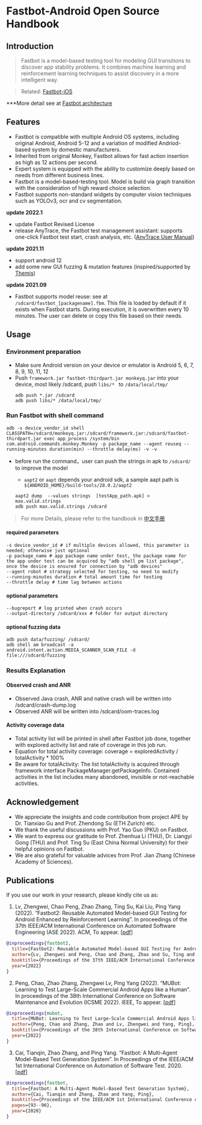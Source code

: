 # Fastbot-Android Open Source Handbook

## Introduction
> Fastbot is a model-based testing tool for modeling GUI transitions to discover app stability problems. It combines machine learning and reinforcement learning techniques to assist discovery in a more intelligent way.

> Related:  [Fastbot-iOS](https://github.com/bytedance/Fastbot_iOS)

***More detail see at [Fastbot architecture](https://mp.weixin.qq.com/s/QhzqBFZygkIS6C69__smyQ)

## Features
* Fastbot is compatible with multiple Android OS systems, including original Android, Android 5-12 and a variation of modified Andriod-based system by domestic manufacturers.
* Inherited from original Monkey, Fastbot allows for fast action insertion as high as 12 actions per second.
* Expert system is equipped with the ability to customize deeply based on needs from different business lines.
* Fastbot is a model-based-testing tool. Model is build via graph transition with the consideration of high reward choice selection.
* Fastbot supports non-standard widgets by computer vision techniques such as YOLOv3, ocr and cv segmentation.

**update 2022.1**
* update Fastbot Revised License
* release AnyTrace, the Fastbot test management assistant: supports one-click Fastbot test start, crash analysis, etc. ([AnyTrace User Manual](https://www.volcengine.com/docs/6431/82895))

**update 2021.11**
* support android 12
* add some new GUI fuzzing & mutation features (inspired/supported by [Themis](https://github.com/the-themis-benchmarks/home))

**update 2021.09**
* Fastbot supports model reuse: see at `/sdcard/fastbot_[packagename].fbm`. This file is loaded by default if it exists when Fastbot starts. During execution, it is overwritten every 10 minutes. The user can delete or copy this file based on their needs.
 

## Usage
### Environment preparation
* Make sure Android version on your device or emulator is Android 5, 6, 7, 8, 9, 10, 11, 12
* Push `framework.jar fastbot-thirdpart.jar monkeyq.jar` into your device, most likely /sdcard, push `libs/* ` to `/data/local/tmp/`
  ```shell
  adb push *.jar /sdcard
  adb push libs/* /data/local/tmp/
  ```

### Run Fastbot with shell command
`
adb -s device_vendor_id shell CLASSPATH=/sdcard/monkeyq.jar:/sdcard/framework.jar:/sdcard/fastbot-thirdpart.jar exec app_process /system/bin
com.android.commands.monkey.Monkey -p package_name --agent reuseq --running-minutes duration(min) --throttle delay(ms) -v -v
`
* before run the command，user can push the strings in apk to `/sdcard/` to improve the model
  * `aapt2` or `aapt` depends your android sdk, a sample aapt path is ``` ${ANDROID_HOME}/build-tools/28.0.2/aapt2```

  ```shell
  aapt2 dump  --values strings  [testApp_path.apk] > max.valid.strings
  adb push max.valid.strings /sdcard 
  ```

> For more Details,  please refer to the handbook in [中文手册](./handbook-cn.md)

#### required parameters

``` shell
-s device_vendor_id # if multiple devices allowed, this parameter is needed; otherwise just optional
-p package_name # app package name under test, the package name for the app under test can be acquired by "adb shell pm list package", once the device is ensured for connection by "adb devices"
--agent robot # strategy selected for testing, no need to modify
--running-minutes duration # total amount time for testing
--throttle delay # time lag between actions
```

#### optional parameters
``` shell
--bugreport # log printed when crash occurs
--output-directory /sdcard/xxx # folder for output directory
```

#### optional fuzzing data
``` shell
adb push data/fuzzing/ /sdcard/
adb shell am broadcast -a android.intent.action.MEDIA_SCANNER_SCAN_FILE -d file:///sdcard/fuzzing
```

### Results Explanation
#### Observed crash and ANR
* Observed Java crash, ANR and native crash will be written into /sdcard/crash-dump.log
* Observed ANR will be written into /sdcard/oom-traces.log


#### Activity coverage data
* Total activity list will be printed in shell after Fastbot job done, together with explored activity list and rate of coverage in this job run.
* Equation for total activity coverage:  coverage = exploredActivity / totalActivity * 100%
* Be aware for totalActivity: The list totalActivity is acquired through framework interface PackageManager.getPackageInfo. Contained activities in the list includes many abandoned, invisible or not-reachable activities.


## Acknowledgement
* We appreciate the insights and code contribution from project APE by Dr. Tianxiao Gu and Prof. Zhendong Su (ETH Zurich) etc.
* We thank the useful discussions with Prof. Yao Guo (PKU) on Fastbot.
* We want to express our gratitude to Prof. Zhenhua Li (THU), Dr. Liangyi Gong (THU) and Prof. Ting Su (East China Normal University) for their helpful opinions on Fastbot.
* We are also grateful for valuable advices from Prof. Jian Zhang (Chinese Academy of Sciences).


## Publications

If you use our work in your research, please kindly cite us as:

1. Lv, Zhengwei, Chao Peng, Zhao Zhang, Ting Su, Kai Liu, Ping Yang (2022). “Fastbot2: Reusable Automated Model-based GUI Testing for Android Enhanced by Reinforcement Learning”. In proceedings of the 37th IEEE/ACM International Conference on Automated Software Engineering (ASE 2022). ACM, To appear. [[pdf]](https://se-research.bytedance.com/pdf/ASE22.pdf)

```bibtex
@inproceedings{fastbot2,
  title={Fastbot2: Reusable Automated Model-based GUI Testing for Android Enhanced by Reinforcement Learning},
  author={Lv, Zhengwei and Peng, Chao and Zhang, Zhao and Su, Ting and Liu, Kai and Yang, Ping},
  booktitle={Proceedings of the 37th IEEE/ACM International Conference on Automated Software Engineering (ASE 2022)},
  year={2022}
}
```

2. Peng, Chao, Zhao Zhang, Zhengwei Lv, Ping Yang (2022). “MUBot: Learning to Test Large-Scale Commercial Android Apps like a Human”. In proceedings of the 38th International Conference on Software Maintenance and Evolution (ICSME 2022). IEEE, To appear. [[pdf]](https://se-research.bytedance.com/pdf/ICSME22B.pdf)

```bibtex
@inproceedings{mubot,
  title={MUBot: Learning to Test Large-Scale Commercial Android Apps like a Human},
  author={Peng, Chao and Zhang, Zhao and Lv, Zhengwei and Yang, Ping},
  booktitle={Proceedings of the 38th International Conference on Software Maintenance and Evolution (ICSME 2022)},
  year={2022}
}
```

3. Cai, Tianqin, Zhao Zhang, and Ping Yang. “Fastbot: A Multi-Agent Model-Based Test Generation System”. In Proceedings of the IEEE/ACM 1st International Conference on Automation of Software Test. 2020. [[pdf]](https://se-research.bytedance.com/pdf/AST20.pdf)

```bibtex
@inproceedings{fastbot,
  title={Fastbot: A Multi-Agent Model-Based Test Generation System},
  author={Cai, Tianqin and Zhang, Zhao and Yang, Ping},
  booktitle={Proceedings of the IEEE/ACM 1st International Conference on Automation of Software Test},
  pages={93--96},
  year={2020}
}
```